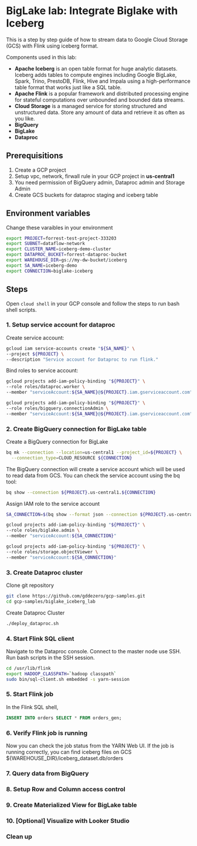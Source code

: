 # BigLake lab: Integrate Biglake with Iceberg

This is a step by step guide of how to stream data to Google Cloud Storage (GCS) with Flink using iceberg format.

Components used in this lab:

- **Apache Iceberg** is an open table format for huge analytic datasets. Iceberg adds tables to compute engines including Google BigLake, Spark, Trino, PrestoDB, Flink, Hive and Impala using a high-performance table format that works just like a SQL table.
- **Apache Flink** is a popular framework and distributed processing engine for stateful computations over unbounded and bounded data streams.
- **Cloud Storage** is a managed service for storing structured and unstructured data. Store any amount of data and retrieve it as often as you like.
- **BigQuery**
- **BigLake** 
- **Dataproc** 

## Prerequisitions

1. Create a GCP project
2. Setup vpc, network, firwall rule in your GCP project in **us-central1**
3. You need permission of BigQuery admin, Dataproc admin and Storage Admin
4. Create GCS buckets for dataproc staging and iceberg table

## Environment variables

Change these varaibles in your environment

```bash
export PROJECT=forrest-test-project-333203
export SUBNET=dataflow-network
export CLUSTER_NAME=iceberg-demo-cluster
export DATAPROC_BUCKET=forrest-dataproc-bucket
export WAREHOUSE_DIR=gs://my-dw-bucket/iceberg
export SA_NAME=iceberg-demo
export CONNECTION=biglake-iceberg
```

## Steps

Open `cloud shell` in your GCP console and follow the steps to run bash shell scripts.

### 1. Setup service account for dataproc

Create service account:

```bash
gcloud iam service-accounts create "${SA_NAME}" \
--project ${PROJECT} \
--description "Service account for Dataproc to run flink."
```

Bind roles to service account:

```bash
gcloud projects add-iam-policy-binding "${PROJECT}" \
--role roles/dataproc.worker \
--member "serviceAccount:${SA_NAME}@${PROJECT}.iam.gserviceaccount.com"

gcloud projects add-iam-policy-binding "${PROJECT}" \
--role roles/bigquery.connectionAdmin \
--member "serviceAccount:${SA_NAME}@${PROJECT}.iam.gserviceaccount.com"
```

### 2. Create BigQuery connection for BigLake table

Create a BigQuery connection for BigLake

```bash
bq mk --connection --location=us-central1 --project_id=${PROJECT} \
  --connection_type=CLOUD_RESOURCE ${CONNECTION}
```

The BigQuery connection will create a service account which will be used to read data from GCS. You can check the service account using the bq tool:

```bash
bq show --connection ${PROJECT}.us-central1.${CONNECTION}
```

Assign IAM role to the service account

```bash
SA_CONNECTION=$(bq show --format json --connection ${PROJECT}.us-central1.${CONNECTION}|jq -r '.cloudResource.serviceAccountId')

gcloud projects add-iam-policy-binding "${PROJECT}" \
--role roles/biglake.admin \
--member "serviceAccount:${SA_CONNECTION}"

gcloud projects add-iam-policy-binding "${PROJECT}" \
--role roles/storage.objectViewer \
--member "serviceAccount:${SA_CONNECTION}"
```

### 3. Create Dataproc cluster

Clone git repository

```bash
git clone https://github.com/gddezero/gcp-samples.git
cd gcp-samples/biglake_iceberg_lab
```

Create Dataproc Cluster

```bash
./deploy_dataproc.sh
```

### 4. Start Flink SQL client

Navigate to the Dataproc console. Connect to the master node use SSH. Run bash scripts in the SSH session.

```bash
cd /usr/lib/flink
export HADOOP_CLASSPATH=`hadoop classpath`
sudo bin/sql-client.sh embedded -s yarn-session
```

### 5. Start Flink job

In the Flink SQL shell,

```sql
INSERT INTO orders SELECT * FROM orders_gen;
```
   
### 6. Verify Flink job is running

Now you can check the job status from the YARN Web UI. If the job is running correctly, you can find iceberg files on GCS ${WAREHOUSE_DIR}/iceberg_dataset.db/orders

### 7. Query data from BigQuery

### 8. Setup Row and Column access control

### 9. Create Materialized View for BigLake table

### 10. [Optional] Visualize with Looker Studio

### Clean up